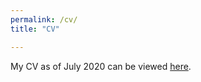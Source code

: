 ```yaml
---
permalink: /cv/
title: "CV"

---
```


My CV as of July 2020 can be viewed [here](https://aayushgrover.github.io/files/CV.pdf).
